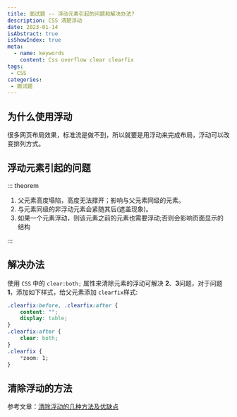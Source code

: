 ```yaml
---
title: 面试题 -- 浮动元素引起的问题和解决办法?
description: CSS 清楚浮动
date: 2023-01-14
isAbstract: true
isShowIndex: true
meta:
  - name: keywords
    content: Css overflow clear clearfix
tags:
 - CSS 
categories:
 - 面试题
---
```


## 为什么使用浮动

很多网页布局效果，标准流是做不到，所以就要是用浮动来完成布局，浮动可以改变排列方式。

<!-- more -->

## 浮动元素引起的问题

::: theorem

1. 父元素高度塌陷，高度无法撑开；影响与父元素同级的元素。
2. 与元素同级的非浮动元素会紧随其后(遮盖现象)。
3. 如果一个元素浮动，则该元素之前的元素也需要浮动;否则会影响页面显示的结构

:::

## 解决办法

使用 `CSS` 中的 `clear:both;` 属性来清除元素的浮动可解决 **2**、**3**问题，对于问题**1**，添加如下样式，给父元素添加 `clearfix`样式:

```css
.clearfix:before, .clearfix:after {
    content: "";
    display: table;
}
.clearfix:after {
    clear: both;
}
.clearfix {
    *zoom: 1;
}
```

## 清除浮动的方法

参考文章：[清除浮动的几种方法及优缺点](../../2022%E5%B9%B4/6%E6%9C%88/9%E6%97%A5.md)